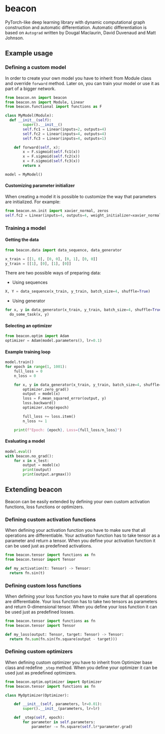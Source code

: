 # beacon
PyTorch-like deep learning library with dynamic computational graph construction and automatic differentiation. Automatic differentiation is based on `Autograd` written by Dougal Maclaurin, David Duvenaud and Matt Johnson.

## Example usage

### Defining a custom model

In order to create your own model you have to inherit from Module class and override `forward` method. Later on, you can train your model or use it as part of a bigger network.

```python
from beacon.nn import beacon
from beacon.nn import Module, Linear
from beacon.functional import functions as F

class MyModel(Module):
  def __init__(self):
        super().__init__()
        self.fc1 = Linear(inputs=2, outputs=4)
        self.fc2 = Linear(inputs=4, outputs=4)
        self.fc3 = Linear(inputs=4, outputs=1)

    def forward(self, x):
        x = F.sigmoid(self.fc1(x))
        x = F.sigmoid(self.fc2(x))
        x = F.sigmoid(self.fc3(x))
        return x

model = MyModel()
```

#### Customizing parameter initializer

When creating a model it is possible to customize the way that parameters are initialized. For example:

```python
from beacon.nn.init import xavier_normal, zeros
self.fc2 = Linear(inputs=4, outputs=4, weight_initializer=xavier_normal, bias_initializer=zeros)
```

### Training a model

#### Getting the data

```python
from beacon.data import data_sequence, data_generator

x_train = [[1, 0], [0, 0], [0, 1], [0, 0]]
y_train = [[1], [0], [1], [0]]
```

There are two possible ways of preparing data:
 * Using sequences
```python
X, Y = data_sequence(x_train, y_train, batch_size=4, shuffle=True)
```
 * Using generator
```python
for x, y in data_generator(x_train, y_train, batch_size=4, shuffle=True):
  do_some_task(x, y)
```

#### Selecting an optimizer

```python
from beacon.optim import Adam
optimizer = Adam(model.parameters(), lr=0.1)
```

#### Example training loop

```python
model.train()
for epoch in range(1, 1001):
    full_loss = 0
    n_loss = 0

    for x, y in data_generator(x_train, y_train, batch_size=4, shuffle=True):
        optimizer.zero_grad()
        output = model(x)
        loss = F.mean_squared_error(output, y)
        loss.backward()
        optimizer.step(epoch)

        full_loss += loss.item()
        n_loss += 1

    print(f"Epoch: {epoch}, Loss={full_loss/n_loss}")
```

#### Evaluating a model

```python
model.eval()
with beacon.no_grad():
    for x in x_test:
        output = model(x)
        print(output)
        print(output.argmax())
```

## Extending beacon

Beacon can be easily extended by defining your own custom activation functions, loss functions or optimizers.

### Defining custom activation functions

When defining your activation function you have to make sure that all operations are differentiable. Your activation function has to take tensor as a parameter and return a tensor. When you define your activation function it can be used just as predefined activations.

```python
from beacon.tensor import functions as fn
from beacon.tensor import Tensor

def my_activation(t: Tensor) -> Tensor:
  return fn.sin(t)
```

### Defining custom loss functions

When defining your loss function you have to make sure that all operations are differentiable. Your loss function has to take two tensors as parameters and return 0-dimensional tensor. When you define your loss function it can be used just as predefined losses.

```python
from beacon.tensor import functions as fn
from beacon.tensor import Tensor

def my_loss(output: Tensor, target: Tensor) -> Tensor:
  return fn.sum(fn.sin(fn.square(output - target)))
```

### Defining custom optimizers

When defining custom optimizer you have to inherit from Optimizer base class and redefine `_step` method. When you define your optimizer it can be used just as predefined optimizers.

```python
from beacon.optim.optimizer import Optimizer
from beacon.tensor import functions as fn

class MyOptimizer(Optimizer):

    def __init__(self, parameters, lr=0.01):
        super().__init__(parameters, lr=lr)

    def _step(self, epoch):
        for parameter in self.parameters:
            parameter -= fn.square(self.lr*parameter.grad)
```
